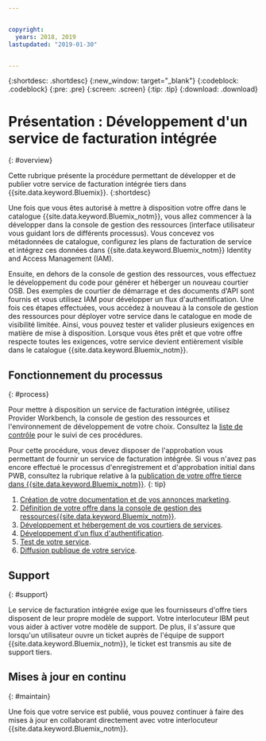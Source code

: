 ```yaml
---


copyright:
  years: 2018, 2019
lastupdated: "2019-01-30"


---
```


{:shortdesc: .shortdesc}
{:new_window: target="_blank"}
{:codeblock: .codeblock}
{:pre: .pre}
{:screen: .screen}
{:tip: .tip}
{:download: .download}

# Présentation : Développement d'un service de facturation intégrée
{: #overview}

Cette rubrique présente la procédure permettant de développer et de publier votre service de facturation intégrée tiers dans {{site.data.keyword.Bluemix}}. 
{:shortdesc}

Une fois que vous êtes autorisé à mettre à disposition votre offre dans le catalogue {{site.data.keyword.Bluemix_notm}}, vous allez commencer à la développer dans la console de gestion des ressources (interface utilisateur vous guidant lors de différents processus). Vous concevez vos métadonnées de catalogue, configurez les plans de facturation de service et intégrez ces données dans {{site.data.keyword.Bluemix_notm}} Identity and Access Management (IAM). 

Ensuite, en dehors de la console de gestion des ressources, vous effectuez le développement du code pour générer et héberger un nouveau courtier OSB. Des exemples de courtier de démarrage et des documents d'API sont fournis et vous utilisez IAM pour développer un flux d'authentification. Une fois ces étapes effectuées, vous accédez à nouveau à la console de gestion des ressources pour déployer votre service dans le catalogue en mode de visibilité limitée. Ainsi, vous pouvez tester et valider plusieurs exigences en matière de mise à disposition. Lorsque vous êtes prêt et que votre offre respecte toutes les exigences, votre service devient entièrement visible dans le catalogue {{site.data.keyword.Bluemix_notm}}.


## Fonctionnement du processus
{: #process}

Pour mettre à disposition un service de facturation intégrée, utilisez Provider Workbench, la console de gestion des ressources et l'environnement de développement de votre choix. Consultez la [liste de contrôle](/docs/third-party?topic=third-party-checklist#checklist) pour le suivi de ces procédures.

Pour cette procédure, vous devez disposer de l'approbation vous permettant de fournir un service de facturation intégrée. Si vous n'avez pas encore effectué le processus d'enregistrement et d'approbation initial dans PWB, consultez la rubrique relative à la [publication de votre offre tierce dans {{site.data.keyword.Bluemix_notm}}](/docs/third-party/index.md?topic=third-party-get-started#get-started).
{: tip}

1. [Création de votre documentation et de vos annonces marketing](/docs/third-party?topic=third-party-content-tasks#content-tasks).
2. [Définition de votre offre dans la console de gestion des ressources{{site.data.keyword.Bluemix_notm}}](/docs/third-party?topic=third-party-step2-define#step2-define).
3. [Développement et hébergement de vos courtiers de services](/docs/third-party?topic=third-party-step3-osb#step3-osb).
4. [Développement d'un flux d'authentification](/docs/third-party?topic=third-party-step4-iam#step4-iam).
5. [Test de votre service](/docs/third-party?topic=third-party-step5-pubtest#step5-pubtest).
6. [Diffusion publique de votre service](/docs/third-party?topic=third-party-public-releasing#public-releasing).

## Support
{: #support}

Le service de facturation intégrée exige que les fournisseurs d'offre tiers disposent de leur propre modèle de support. Votre interlocuteur IBM peut vous aider à activer votre modèle de support. De plus, il s'assure que lorsqu'un utilisateur ouvre un ticket auprès de l'équipe de support {{site.data.keyword.Bluemix_notm}}, le ticket est transmis au site de support tiers.

## Mises à jour en continu
{: #maintain}

Une fois que votre service est publié, vous pouvez continuer à faire des mises à jour en collaborant directement avec votre interlocuteur {{site.data.keyword.Bluemix_notm}}.



